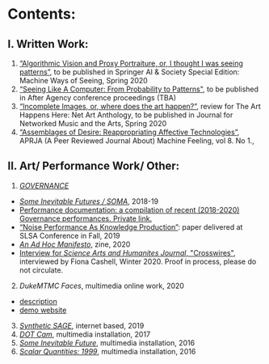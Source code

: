 # Contents: 

## I.	Written Work:
1. [“Algorithmic Vision and Proxy Portraiture, or, I thought I was seeing patterns”](https://github.com/rebeccauliasz/prelim-portfolio/blob/master/Uliasz_proxy_portraiture.pdf), to be published in Springer AI & Society Special Edition: Machine Ways of Seeing, Spring 2020
2. [“Seeing Like A Computer: From Probability to Patterns"](https://github.com/rebeccauliasz/prelim-portfolio/blob/master/Uliasz_SeeingLikeAComputer.pdf), to be published in After Agency conference proceedings (TBA) 
3. [“Incomplete Images, or, where does the art happen?”](https://github.com/rebeccauliasz/prelim-portfolio/blob/master/NetArtAnth_review.pdf), review for The Art Happens Here: Net Art Anthology, to be published in Journal for Networked Music and the Arts, Spring 2020
4. [“Assemblages of Desire: Reappropriating Affective Technologies”](https://aprja.net/article/view/115417), APRJA (A Peer Reviewed Journal About) Machine Feeling, vol 8. No 1.,


## II.	Art/ Performance Work/ Other:

1. [*GOVERNANCE*](https://gvnc.tv/)
- [*Some Inevitable Futures / SOMA*](https://gvnc.tv/soma/), 2018-19
- [Performance documentation: a compilation of recent (2018-2020) Governance performances. Private link. ](https://youtu.be/VBhiSi2oNyI)
- [“Noise Performance As Knowledge Production”](https://github.com/rebeccauliasz/prelim-portfolio/blob/master/SLSA%20talk%20-%20GVNC-%20edit.pdf): paper delivered at SLSA Conference in Fall, 2019
- [*An Ad Hoc Manifesto*](https://github.com/rebeccauliasz/prelim-portfolio/blob/master/GVNC-zine.pdf), zine, 2020
- [Interview for *Science Arts and Humanites Journal*, "Crosswires"](), interviewed by Fiona Cashell, Winter 2020. Proof in process, please do not circulate. 
2. *DukeMTMC Faces*, multimedia online work, 2020
- [description](https://github.com/rebeccauliasz/PFSR-DukeFace/blob/master/PFSR/progress-report.md)
- [demo website](http://rebeccauliasz.github.io/objload/)
3. [*Synthetic SAGE*](https://github.com/rebeccauliasz/synthetic-sage-style-transfer/blob/master/overview.md), internet based, 2019
4. [*DOT Cam*](http://rebeccauliasz.com/works/modus-operandi/modus-operandi.html), multimedia installation, 2017
5. [*Some Inevitable Future*](http://rebeccauliasz.com/works/some-inevitable-future/some-inevitable-future.html), multimedia installation, 2016
6. [*Scalar Quantities: 1999*](http://rebeccauliasz.com/works/scalar-quantities/scalar-quantities.html), multimedia installation, 2016 
